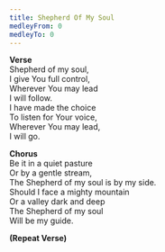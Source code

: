 ```yaml
---
title: Shepherd Of My Soul
medleyFrom: 0
medleyTo: 0
---
```


**Verse**  
Shepherd of my soul,  
I give You full control,  
Wherever You may lead  
I will follow.  
I have made the choice  
To listen for Your voice,  
Wherever You may lead,  
I will go.

**Chorus**  
Be it in a quiet pasture  
Or by a gentle stream,  
The Shepherd of my soul is by my side.  
Should I face a mighty mountain  
Or a valley dark and deep  
The Shepherd of my soul  
Will be my guide.

**(Repeat Verse)**
